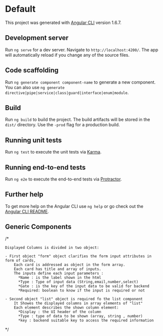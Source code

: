# Default

This project was generated with [Angular CLI](https://github.com/angular/angular-cli) version 1.6.7.

## Development server

Run `ng serve` for a dev server. Navigate to `http://localhost:4200/`. The app will automatically reload if you change any of the source files.

## Code scaffolding

Run `ng generate component component-name` to generate a new component. You can also use `ng generate directive|pipe|service|class|guard|interface|enum|module`.

## Build

Run `ng build` to build the project. The build artifacts will be stored in the `dist/` directory. Use the `-prod` flag for a production build.

## Running unit tests

Run `ng test` to execute the unit tests via [Karma](https://karma-runner.github.io).

## Running end-to-end tests

Run `ng e2e` to execute the end-to-end tests via [Protractor](http://www.protractortest.org/).

## Further help

To get more help on the Angular CLI use `ng help` or go check out the [Angular CLI README](https://github.com/angular/angular-cli/blob/master/README.md).

## Generic Components

/\*

    Displayed Columns is divided in two object:

    - First object "form" object clarifies the form input attributes in form of cards,
        Each card is addressed as object in the form array.
        Each card has title and array of inputs.
        The inputs define each input parameters :
          *Name : is the label shown in the html
          *Type : Type of input data (String,email,number,select)
          *Gate : is the key of the input data to be valid for backend
          *Required: boolean to know if the input is required or not

    - Second object "list" object is required fo the list component
        It Showes the displayed columns in array elements of "list"
        Each element describes the shown column element:
          *Display : the UI header of the column
          *Type : type of data to be shown (array, string , number)
          *key : backend suitable key to access the required information

\*/
